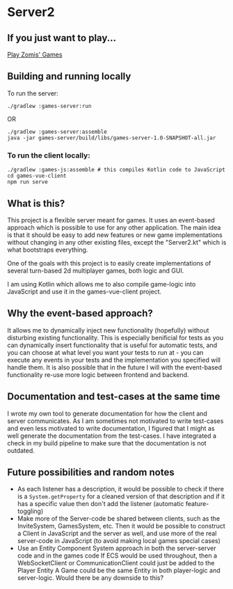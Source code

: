 # Server2

## If you just want to play...

[Play Zomis' Games](https://games.zomis.net)

## Building and running locally

To run the server:

    ./gradlew :games-server:run

OR

    ./gradlew :games-server:assemble
    java -jar games-server/build/libs/games-server-1.0-SNAPSHOT-all.jar

### To run the client locally:

    ./gradlew :games-js:assemble # this compiles Kotlin code to JavaScript
    cd games-vue-client
    npm run serve

## What is this?

This project is a flexible server meant for games. It uses an event-based approach which is possible to use for any other application. The main idea is that it should be easy to add new features or new game implementations without changing in any other existing files, except the "Server2.kt" which is what bootstraps everything.

One of the goals with this project is to easily create implementations of several turn-based 2d multiplayer games, both logic and GUI.

I am using Kotlin which allows me to also compile game-logic into JavaScript and use it in the games-vue-client project.

## Why the event-based approach?

It allows me to dynamically inject new functionality (hopefully) without disturbing existing functionality.
This is especially benificial for tests as you can dynamically insert functionality that is useful for automatic tests, and you can choose at what level you want your tests to run at - you can execute any events in your tests and the implementation you specified will handle them.
It is also possible that in the future I will with the event-based functionality re-use more logic between frontend and backend.

## Documentation and test-cases at the same time

I wrote my own tool to generate documentation for how the client and server communicates. As I am sometimes not motivated to write test-cases and even less motivated to write documentation, I figured that I might as well generate the documentation from the test-cases. I have integrated a check in my build pipeline to make sure that the documentation is not outdated.

## Future possibilities and random notes

* As each listener has a description, it would be possible to check if there is a `System.getProperty`
  for a cleaned version of that description and if it has a specific value then don't add the listener (automatic feature-toggling)
* Make more of the Server-code be shared between clients, such as the InviteSystem, GamesSystem, etc.
  Then it would be possible to construct a Client in JavaScript and the server as well, and use more of the real server-code in JavaScript (to avoid making local games special cases)
* Use an Entity Component System approach in both the server-server code and in the games code
  If ECS would be used throughout, then a WebSocketClient or CommunicationClient could just be added to the Player Entity
  A Game could be the same Entity in both player-logic and server-logic. Would there be any downside to this?

